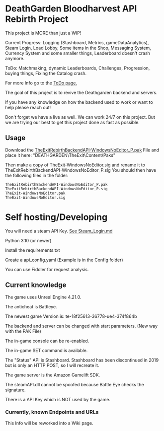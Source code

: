 
# DeathGarden Bloodharvest API Rebirth Project

This project is MORE than just a WIP!

Current Progress: Logging (Stashboard, Metrics, gameDataAnalytics), Steam Login, Load 
Lobby, Some items in the Shop, Messaging System, Currency System and some smaller things,
 Leaderboard doesn't crash anymore.

ToDo: Matchmaking, dynamic Leaderboards, Challenges, Progression, 
buying things, Fixing the Catalog crash. 

For more Info go to the [ToDo page.](https://github.com/users/wolfswolke/projects/2/views/1)

The goal of this project is to revive the Deathgarden backend and servers.

If you have any knowledge on how the backend used to work or want to help
please reach out!

Don't forget we have a live as well. We can work 24/7 on this project.
But we are trying our best to get this project done as fast as possible.

## Usage

Download the [TheExitRebirthBackendAPI-WindowsNoEditor_P.pak](https://github.com/wolfswolke/DeathGarden_API_Rebirth/tree/master/game_files)
File and place it here: "DEATHGARDEN\TheExit\Content\Paks\"

Then make a copy of TheExit-WindowsNoEditor.sig and rename it to TheExitRebirthBackendAPI-WindowsNoEditor_P.sig
You should then have the following files in the folder:
```
TheExitRebirthBackendAPI-WindowsNoEditor_P.pak
TheExitRebirthBackendAPI-WindowsNoEditor_P.sig
TheExit-WindowsNoEditor.pak
TheExit-WindowsNoEditor.sig
```

# Self hosting/Developing

You will need a steam API Key. [See Steam_Login.md](https://github.com/wolfswolke/DeathGarden_API_Rebirth/blob/master/Doc/Steam_Login.md)

Python 3.10 (or newer)

Install the requirements.txt

Create a api_config.yaml (Example is in the Config folder)

You can use Fiddler for request analysis.

## Current knowledge

The game uses Unreal Engine 4.21.0.

The anticheat is Battleye.

The newest game Version is: te-18f25613-36778-ue4-374f864b

The backend and server can be changed with start parameters. (New way with the PAK File)

The in-game console can be re-enabled.

The in-game SET command is available.

The "Status" API is Stashboard. Stashboard has been discontinued in 2019 but is only an HTTP POST, so I will recreate it.

The game server is the Amazon Gamelift SDK.

The steamAPI.dll cannot be spoofed because Battle Eye checks the signature.

There is a API Key which is NOT used by the game.

### Currently, known Endpoints and URLs

This Info will be reworked into a Wiki page.